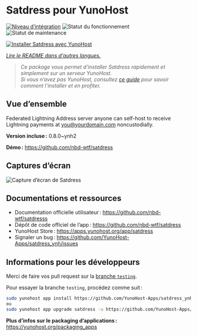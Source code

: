 <!--
Nota bene : ce README est automatiquement généré par <https://github.com/YunoHost/apps/tree/master/tools/readme_generator>
Il NE doit PAS être modifié à la main.
-->

# Satdress pour YunoHost

[![Niveau d’intégration](https://apps.yunohost.org/badge/integration/satdress)](https://ci-apps.yunohost.org/ci/apps/satdress/)
![Statut du fonctionnement](https://apps.yunohost.org/badge/state/satdress)
![Statut de maintenance](https://apps.yunohost.org/badge/maintained/satdress)

[![Installer Satdress avec YunoHost](https://install-app.yunohost.org/install-with-yunohost.svg)](https://install-app.yunohost.org/?app=satdress)

*[Lire le README dans d'autres langues.](./ALL_README.md)*

> *Ce package vous permet d’installer Satdress rapidement et simplement sur un serveur YunoHost.*  
> *Si vous n’avez pas YunoHost, consultez [ce guide](https://yunohost.org/install) pour savoir comment l’installer et en profiter.*

## Vue d’ensemble

Federated Lightning Address server anyone can self-host to receive Lightning payments at you@yourdomain.com noncustodially.


**Version incluse :** 0.8.0~ynh2

**Démo :** <https://github.com/nbd-wtf/satdress>

## Captures d’écran

![Capture d’écran de Satdress](./doc/screenshots/example.jpg)

## Documentations et ressources

- Documentation officielle utilisateur : <https://github.com/nbd-wtf/satdresss>
- Dépôt de code officiel de l’app : <https://github.com/nbd-wtf/satdress>
- YunoHost Store : <https://apps.yunohost.org/app/satdress>
- Signaler un bug : <https://github.com/YunoHost-Apps/satdress_ynh/issues>

## Informations pour les développeurs

Merci de faire vos pull request sur la [branche `testing`](https://github.com/YunoHost-Apps/satdress_ynh/tree/testing).

Pour essayer la branche `testing`, procédez comme suit :

```bash
sudo yunohost app install https://github.com/YunoHost-Apps/satdress_ynh/tree/testing --debug
ou
sudo yunohost app upgrade satdress -u https://github.com/YunoHost-Apps/satdress_ynh/tree/testing --debug
```

**Plus d’infos sur le packaging d’applications :** <https://yunohost.org/packaging_apps>
